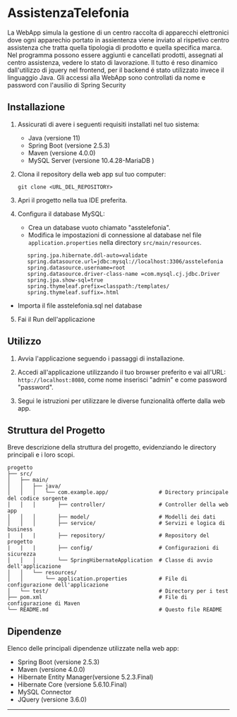 # AssistenzaTelefonia

La WebApp simula la gestione di un centro raccolta di apparecchi elettronici dove ogni apparechio portato in assientenza
viene inviato al rispetivo centro assistenza che tratta quella tipologia di prodotto e quella specifica marca. Nel programma
possono essere aggiunti e cancellati prodotti, assegnati al centro assistenza, vedere lo stato di lavorazione.
Il tutto é reso dinamico dall'utilizzo di jquery nel frontend, per il backend é stato utilizzato invece il linguaggio Java. 
Gli accessi alla WebApp sono controllati da nome e password con l'ausilio di Spring Security

## Installazione

1. Assicurati di avere i seguenti requisiti installati nel tuo sistema:
    - Java (versione 11)
    - Spring Boot (versione 2.5.3)
    - Maven (versione 4.0.0)
    - MySQL Server (versione 10.4.28-MariaDB )

2. Clona il repository della web app sul tuo computer:
   ```
   git clone <URL_DEL_REPOSITORY>
   ```

3. Apri il progetto nella tua IDE preferita.

4. Configura il database MySQL:
    - Crea un database vuoto chiamato "asstelefonia".
    - Modifica le impostazioni di connessione al database nel file `application.properties` nella directory `src/main/resources`.
   ```
      spring.jpa.hibernate.ddl-auto=validate
      spring.datasource.url=jdbc:mysql://localhost:3306/asstelefonia
      spring.datasource.username=root
      spring.datasource.driver-class-name =com.mysql.cj.jdbc.Driver
      spring.jpa.show-sql=true
      spring.thymeleaf.prefix=classpath:/templates/
      spring.thymeleaf.suffix=.html
   ```
- Importa il file asstelefonia.sql nel database

5. Fai il Run dell'applicazione

## Utilizzo

1. Avvia l'applicazione seguendo i passaggi di installazione.

2. Accedi all'applicazione utilizzando il tuo browser preferito e vai all'URL: `http://localhost:8080`, come nome inserisci "admin" e come password "password".

3. Segui le istruzioni per utilizzare le diverse funzionalità offerte dalla web app.

## Struttura del Progetto

Breve descrizione della struttura del progetto, evidenziando le directory principali e i loro scopi.

```
progetto
├── src/
│   ├── main/
│   │   ├── java/
│   │   │   └── com.example.app/                # Directory principale del codice sorgente
│   │   │       ├── controller/                 # Controller della web app
│   │   │       ├── model/                      # Modelli dei dati
│   │   │       ├── service/                    # Servizi e logica di business
|   |   |       ├── repository/                 # Repository del progetto
|   |   |       ├── config/                     # Configurazioni di sicurezza
│   │   │       └── SpringHibernateApplication  # Classe di avvio dell'applicazione
│   │   └── resources/
│   │       └── application.properties          # File di configurazione dell'applicazione
│   └── test/                                   # Directory per i test
├── pom.xml                                     # File di configurazione di Maven
└── README.md                                   # Questo file README
```

## Dipendenze

Elenco delle principali dipendenze utilizzate nella web app:

- Spring Boot (versione 2.5.3)
- Maven (versione 4.0.0)
- Hibernate Entity Manager(versione 5.2.3.Final)
- Hibernate Core (versione 5.6.10.Final)
- MySQL Connector
- JQuery (versione 3.6.0)

---
